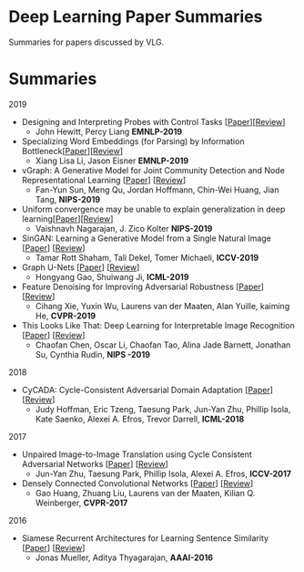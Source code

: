 # Deep Learning Paper Summaries

Summaries for papers discussed by VLG.

# Summaries

2019
- Designing and Interpreting Probes with Control Tasks [[Paper](https://arxiv.org/abs/1909.03368)][[Review](./summaries/control_tasks.md)]
  - John Hewitt, Percy Liang **EMNLP-2019**
- Specializing Word Embeddings (for Parsing) by Information Bottleneck[[Paper](https://arxiv.org/abs/1910.00163)][[Review](./summaries/info_bottleneck.md)]
  - Xiang Lisa Li, Jason Eisner **EMNLP-2019**
- vGraph: A Generative Model for Joint Community Detection and Node Representational Learning [[Paper](https://arxiv.org/abs/1906.07159)] [[Review](https://github.com/vlgiitr/papers_we_read/blob/master/summaries/vgraph.md)]
	- Fan-Yun Sun, Meng Qu, Jordan Hoffmann, Chin-Wei Huang, Jian Tang, **NIPS-2019**
- Uniform convergence may be unable to explain generalization in deep learning[[Paper](https://arxiv.org/abs/1902.04742)][[Review](./summaries/uniform_convergence.md)]
    - Vaishnavh Nagarajan, J. Zico Kolter   **NIPS-2019**
- SinGAN: Learning a Generative Model from a Single Natural Image [[Paper](https://arxiv.org/pdf/1905.01164)] [[Review](https://github.com/vlgiitr/papers_we_read/blob/master/summaries/singan.md)]
    - Tamar Rott Shaham, Tali Dekel, Tomer Michaeli, **ICCV-2019**
- Graph U-Nets [[Paper](https://arxiv.org/abs/1905.05178)] [[Review](https://github.com/vlgiitr/papers_we_read/blob/master/summaries/graph_unet.md)]
	- Hongyang Gao, Shuiwang Ji, **ICML-2019**
- Feature Denoising for Improving Adversarial Robustness [[Paper](https://arxiv.org/pdf/1812.03411)] [[Review](https://github.com/vlgiitr/papers_we_read/blob/master/summaries/feature_denoising.md)]
	- Cihang Xie, Yuxin Wu, Laurens van der Maaten, Alan Yuille, kaiming He, **CVPR-2019**
- This Looks Like That: Deep Learning for Interpretable Image Recognition [[Paper](https://arxiv.org/pdf/1806.10574.pdf)] [[Review](https://github.com/vlgiitr/papers_we_read/blob/master/summaries/this_looks_like_that.md)]
	- Chaofan Chen, Oscar Li, Chaofan Tao, Alina Jade Barnett, Jonathan Su, Cynthia Rudin, **NIPS -2019**

2018

- CyCADA: Cycle-Consistent Adversarial Domain Adaptation [[Paper](https://arxiv.org/pdf/1711.03213.pdf)] [[Review](https://github.com/vlgiitr/papers_we_read/blob/master/summaries/cycada.md)]
	- Judy Hoffman, Eric Tzeng, Taesung Park, Jun-Yan Zhu, Phillip Isola, Kate Saenko, Alexei A. Efros, Trevor Darrell, **ICML-2018**

2017

- Unpaired Image-to-Image Translation using Cycle Consistent Adversarial Networks [[Paper](https://arxiv.org/abs/1703.10593)] [[Review](https://github.com/vlgiitr/papers_we_read/blob/master/summaries/cyclegan.md)]
	- Jun-Yan Zhu, Taesung Park, Phillip Isola, Alexei A. Efros, **ICCV-2017**
- Densely Connected Convolutional Networks [[Paper](https://arxiv.org/abs/1608.06993)] [[Review](https://github.com/vlgiitr/papers_we_read/blob/master/summaries/densenet.md)]
  	- Gao Huang, Zhuang Liu, Laurens van der Maaten, Kilian Q. Weinberger, **CVPR-2017**
	
2016

- Siamese Recurrent Architectures for Learning Sentence Similarity [[Paper](https://dl.acm.org/citation.cfm?id=3016291)] [[Review](https://github.com/vlgiitr/papers_we_read/blob/master/summaries/siamese.md)]
	- Jonas Mueller, Aditya Thyagarajan, **AAAI-2016**

